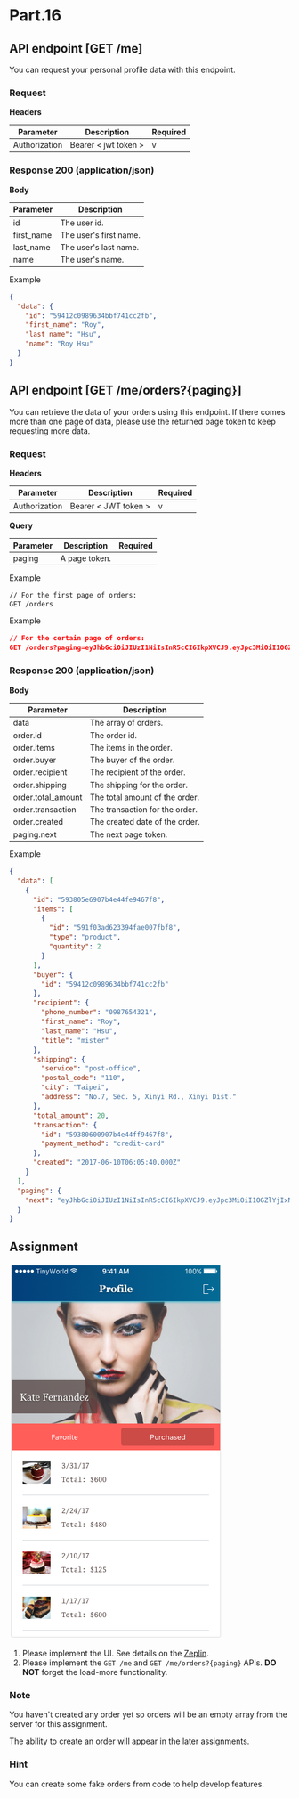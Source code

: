 # Part.16

## API endpoint [GET /me]

You can request your personal profile data with this endpoint.

### Request

**Headers**

| Parameter | Description | Required |
| --- | --- | --- |
| Authorization | Bearer \< jwt token \> | v |

### Response 200 (application/json)

**Body**

| Parameter | Description |
| --- | --- |
| id | The user id. |
| first_name | The user's first name. |
| last_name | The user's last name. |
| name | The user's name. |

Example

```json
{
  "data": {
    "id": "59412c0989634bbf741cc2fb",
    "first_name": "Roy",
    "last_name": "Hsu",
    "name": "Roy Hsu"
  }
}
```

## API endpoint [GET /me/orders?{paging}]

You can retrieve the data of your orders using this endpoint. If there comes more than one page of data, please use the returned page token to keep requesting more data.

### Request

**Headers**

| Parameter | Description | Required |
| --- | --- | --- |
| Authorization | Bearer \< JWT token \> | v |

**Query**

| Parameter | Description | Required |
| --- | --- | --- |
| paging | A page token. |  |

Example

```
// For the first page of orders:
GET /orders
```

Example

```json
// For the certain page of orders:
GET /orders?paging=eyJhbGciOiJIUzI1NiIsInR5cCI6IkpXVCJ9.eyJpc3MiOiI1OGZlYjIxNzcyZTYyYjEwYTdlN2QxOGMiLCJsaW1pdCI6MTAsIm9mZnNldCI6MTAsInR5cGUiOiJwYWdlIiwidmVyc2lvbiI6IjEuMCJ9.jBzB-49t8e0t0irN0KBoXg-pjqBrlIixqnydLxsB9qc
```

### Response 200 (application/json)

**Body**

| Parameter | Description |
| --- | --- |
| data | The array of orders. |
| order.id | The order id. |
| order.items | The items in the order. |
| order.buyer | The buyer of the order. |
| order.recipient | The recipient of the order. |
| order.shipping | The shipping for the order. |
| order.total_amount | The total amount of the order. |
| order.transaction | The transaction for the order. |
| order.created | The created date of the order. |
| paging.next | The next page token. |

Example

```json
{
  "data": [
    {
      "id": "593805e6907b4e44fe9467f8",
      "items": [
        {
          "id": "591f03ad623394fae007fbf8",
          "type": "product",
          "quantity": 2
        }
      ],
      "buyer": {
        "id": "59412c0989634bbf741cc2fb"
      },
      "recipient": {
        "phone_number": "0987654321",
        "first_name": "Roy",
        "last_name": "Hsu",
        "title": "mister"
      },
      "shipping": {
        "service": "post-office",
        "postal_code": "110",
        "city": "Taipei",
        "address": "No.7, Sec. 5, Xinyi Rd., Xinyi Dist."
      },
      "total_amount": 20,
      "transaction": {
        "id": "59380600907b4e44ff9467f8",
        "payment_method": "credit-card"
      },
      "created": "2017-06-10T06:05:40.000Z"
    }
  ],
  "paging": {
    "next": "eyJhbGciOiJIUzI1NiIsInR5cCI6IkpXVCJ9.eyJpc3MiOiI1OGZlYjIxNzcyZTYyYjEwYTdlN2QxOGMiLCJsaW1pdCI6MTAsIm9mZnNldCI6MTAsInR5cGUiOiJwYWdlIiwidmVyc2lvbiI6IjEuMCJ9.jBzB-49t8e0t0irN0KBoXg-pjqBrlIixqnydLxsB9qc"
  }
}
```

## Assignment

![Controller/Profile/Normal/Purchased Without Tab Bar](../../../resources/images/controller/profile/normal/purchased-without-tab-bar.png)

1. Please implement the UI. See details on the [Zeplin](https://zpl.io/bzYXEeG).
2. Please implement the `GET /me` and `GET /me/orders?{paging}` APIs. **DO NOT** forget the load-more functionality.

### Note

You haven't created any order yet so orders will be an empty array from the server for this assignment.

The ability to create an order will appear in the later assignments.

### Hint

You can create some fake orders from code to help develop features.